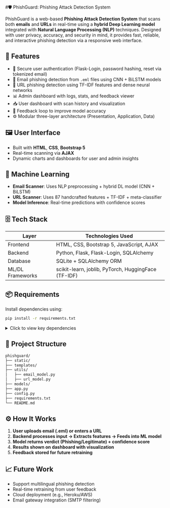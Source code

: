 
#🛡️ PhishGuard: Phishing Attack Detection System

PhishGuard is a web-based **Phishing Attack Detection System** that scans both **emails** and **URLs** in real-time using a **hybrid Deep Learning model** integrated with **Natural Language Processing (NLP)** techniques. Designed with user privacy, accuracy, and security in mind, it provides fast, reliable, and interactive phishing detection via a responsive web interface.

## 🚀 Features

* 🔐 Secure user authentication (Flask-Login, password hashing, reset via tokenized email)
* 📧 Email phishing detection from `.eml` files using CNN + BiLSTM models
* 🔗 URL phishing detection using TF-IDF features and dense neural networks
* 📊 Admin dashboard with logs, stats, and feedback viewer
* 📥 User dashboard with scan history and visualization
* 🔁 Feedback loop to improve model accuracy
* ⚙️ Modular three-layer architecture (Presentation, Application, Data)

## 🖼️ User Interface

* Built with **HTML**, **CSS**, **Bootstrap 5**
* Real-time scanning via **AJAX**
* Dynamic charts and dashboards for user and admin insights

## 🧠 Machine Learning

* **Email Scanner**: Uses NLP preprocessing + hybrid DL model (CNN + BiLSTM)
* **URL Scanner**: Uses 87 handcrafted features + TF-IDF + meta-classifier
* **Model Inference**: Real-time predictions with confidence scores

## 🗄️ Tech Stack

| Layer            | Technologies Used                                   |
| ---------------- | --------------------------------------------------- |
| Frontend         | HTML, CSS, Bootstrap 5, JavaScript, AJAX            |
| Backend          | Python, Flask, Flask-Login, SQLAlchemy              |
| Database         | SQLite + SQLAlchemy ORM                             |
| ML/DL Frameworks | scikit-learn, joblib, PyTorch, HuggingFace (TF-IDF) |

## 📦 Requirements

Install dependencies using:

```bash
pip install -r requirements.txt
```

<details>
<summary>Click to view key dependencies</summary>

* Flask==2.3.2
* Flask-Login==0.6.3
* Flask-SQLAlchemy==3.1.1
* scikit-learn==1.5.0
* joblib==1.5.1
* gunicorn (for production deployment)

</details>

## 📂 Project Structure

```bash
phishguard/
├── static/
├── templates/
├── utils/
│   ├── email_model.py
│   ├── url_model.py
├── models/
├── app.py
├── config.py
├── requirements.txt
└── README.md
```

## ⚙️ How It Works

1. **User uploads email (.eml) or enters a URL**
2. **Backend processes input → Extracts features → Feeds into ML model**
3. **Model returns verdict (Phishing/Legitimate) + confidence score**
4. **Results shown on dashboard with visualization**
5. **Feedback stored for future retraining**

## 📈 Future Work

* Support multilingual phishing detection
* Real-time retraining from user feedback
* Cloud deployment (e.g., Heroku/AWS)
* Email gateway integration (SMTP filtering)



#
